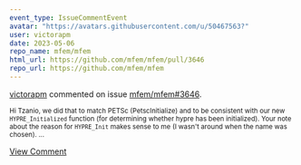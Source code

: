 ```yaml
---
event_type: IssueCommentEvent
avatar: "https://avatars.githubusercontent.com/u/50467563?"
user: victorapm
date: 2023-05-06
repo_name: mfem/mfem
html_url: https://github.com/mfem/mfem/pull/3646
repo_url: https://github.com/mfem/mfem
---
```


<a href='https://github.com/victorapm' target='_blank'>victorapm</a> commented on issue <a href='https://github.com/mfem/mfem/pull/3646' target='_blank'>mfem/mfem#3646</a>.

<small>Hi Tzanio, we did that to match PETSc (PetscInitialize) and to be consistent with our new `HYPRE_Initialized` function (for determining whether hypre has been initialized). Your note about the reason for `HYPRE_Init` makes sense to me (I wasn't around when the name was chosen)....</small>

<a href='https://github.com/mfem/mfem/pull/3646' target='_blank'>View Comment</a>
